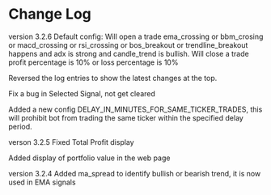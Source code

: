 # Change Log

version 3.2.6
Default config: 
Will open a trade ema_crossing or bbm_crosing or macd_crossing or rsi_crossing or bos_breakout or trendline_breakout happens and adx is strong and candle_trend is bullish.
Will close a trade profit percentage is 10% or loss percentage is 10%

Reversed the log entries to show the latest changes at the top.

Fix a bug in Selected Signal, not get cleared

Added a new config DELAY_IN_MINUTES_FOR_SAME_TICKER_TRADES, this will prohibit bot from trading the same ticker within the specified delay period. 

verson 3.2.5
Fixed Total Profit display

Added display of portfolio value in the web page

version 3.2.4
Added ma_spread to identify bullish or bearish trend, it is now used in EMA signals

